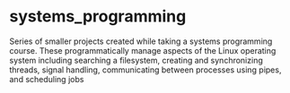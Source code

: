 # systems_programming
Series of smaller projects created while taking a systems programming course. These programmatically manage aspects of the Linux operating system including searching a filesystem, creating and synchronizing threads, signal handling, communicating between processes using pipes, and scheduling jobs
